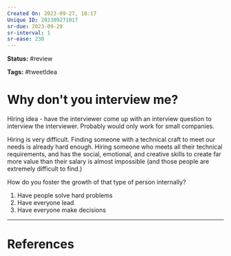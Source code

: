 ```yaml
---
Created On: 2023-09-27, 10:17
Unique ID: 202309271017
sr-due: 2023-09-29
sr-interval: 1
sr-ease: 230
---
```

**Status:** #review 

**Tags:** #tweetIdea

# Why don't you interview me?

Hiring idea - have the interviewer come up with an interview question to interview the interviewer. Probably would only work for small companies. 


Hiring is very difficult. Finding someone with a technical craft to meet our needs is already hard enough. Hiring someone who meets all their technical requirements, and has the social, emotional, and creative skills to create far more value than their salary is almost impossible (and those people are extremely difficult to find.)

How do you foster the growth of that type of person internally?

1. Have people solve hard problems
2. Have everyone lead
3. Have everyone make decisions




---
# References
